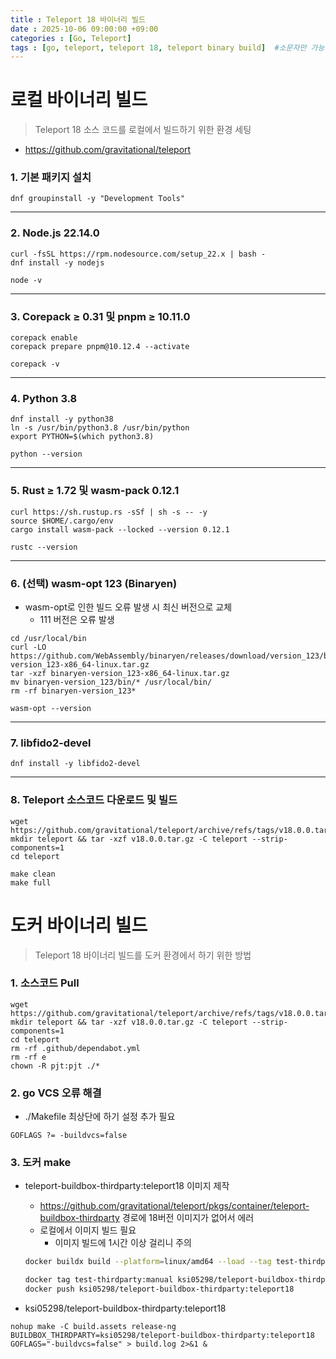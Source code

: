 ```yaml
---
title : Teleport 18 바이너리 빌드
date : 2025-10-06 09:00:00 +09:00
categories : [Go, Teleport]
tags : [go, teleport, teleport 18, teleport binary build]  #소문자만 가능
---
```


# 로컬 바이너리 빌드

> Teleport 18 소스 코드를 로컬에서 빌드하기 위한 환경 세팅
> 
- https://github.com/gravitational/teleport

### 1. 기본 패키지 설치

```
dnf groupinstall -y "Development Tools"
```

---

### 2. Node.js 22.14.0

```
curl -fsSL https://rpm.nodesource.com/setup_22.x | bash -
dnf install -y nodejs

node -v
```

---

### 3. Corepack ≥ 0.31 및 pnpm ≥ 10.11.0

```
corepack enable
corepack prepare pnpm@10.12.4 --activate

corepack -v
```

---

### 4. Python 3.8

```
dnf install -y python38
ln -s /usr/bin/python3.8 /usr/bin/python
export PYTHON=$(which python3.8)

python --version
```

---

### 5. Rust ≥ 1.72 및 wasm-pack 0.12.1

```
curl https://sh.rustup.rs -sSf | sh -s -- -y
source $HOME/.cargo/env
cargo install wasm-pack --locked --version 0.12.1

rustc --version
```

---

### 6. (선택) wasm-opt 123 (Binaryen)

- wasm-opt로 인한 빌드 오류 발생 시 최신 버전으로 교체
    - 111 버전은 오류 발생

```
cd /usr/local/bin
curl -LO https://github.com/WebAssembly/binaryen/releases/download/version_123/binaryen-version_123-x86_64-linux.tar.gz
tar -xzf binaryen-version_123-x86_64-linux.tar.gz
mv binaryen-version_123/bin/* /usr/local/bin/
rm -rf binaryen-version_123*

wasm-opt --version
```

---

### 7. libfido2-devel

```
dnf install -y libfido2-devel
```

---

### 8. Teleport 소스코드 다운로드 및 빌드

```
wget https://github.com/gravitational/teleport/archive/refs/tags/v18.0.0.tar.gz
mkdir teleport && tar -xzf v18.0.0.tar.gz -C teleport --strip-components=1
cd teleport

make clean
make full
```

# 도커 바이너리 빌드

> Teleport 18 바이너리 빌드를 도커 환경에서 하기 위한 방법
> 

### 1. 소스코드 Pull

```
wget https://github.com/gravitational/teleport/archive/refs/tags/v18.0.0.tar.gz
mkdir teleport && tar -xzf v18.0.0.tar.gz -C teleport --strip-components=1
cd teleport
rm -rf .github/dependabot.yml
rm -rf e
chown -R pjt:pjt ./*
```

### 2. go VCS 오류 해결

- ./Makefile 최상단에 하기 설정 추가 필요

```
GOFLAGS ?= -buildvcs=false
```

### 3. 도커 make

- teleport-buildbox-thirdparty:teleport18 이미지 제작
    - https://github.com/gravitational/teleport/pkgs/container/teleport-buildbox-thirdparty 경로에 18버전 이미지가 없어서 에러
    - 로컬에서 이미지 빌드 필요
        - 이미지 빌드에 1시간 이상 걸리니 주의
    
    ```bash
    docker buildx build --platform=linux/amd64 --load --tag test-thirdparty:manual -f build.assets/buildbox/Dockerfile-thirdparty build.assets/buildbox
    
    docker tag test-thirdparty:manual ksi05298/teleport-buildbox-thirdparty:teleport18
    docker push ksi05298/teleport-buildbox-thirdparty:teleport18
    ```
    
- ksi05298/teleport-buildbox-thirdparty:teleport18

```
nohup make -C build.assets release-ng BUILDBOX_THIRDPARTY=ksi05298/teleport-buildbox-thirdparty:teleport18 GOFLAGS="-buildvcs=false" > build.log 2>&1 &
```